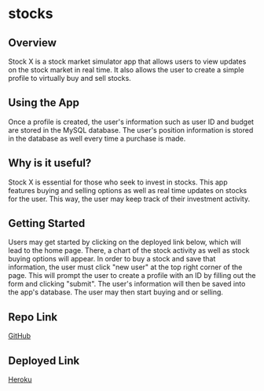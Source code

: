 # stocks

## Overview
Stock X is a stock market simulator app that allows users to view updates on the stock market in real time. It also allows the user to create a simple profile to virtually buy and sell stocks.


## Using the App
Once a profile is created, the user's information such as user ID and budget are stored in the MySQL database. The user's position information is stored in the database as well every time a purchase is made.


 ## Why is it useful?
Stock X is essential for those who seek to invest in stocks. This app features buying and selling options as well as real time updates on stocks for the user. This way, the user may keep track of their investment activity.


## Getting Started
Users may get started by clicking on the deployed link below, which will lead to the home page. There, a chart of the stock activity as well as stock buying options will appear. In order to buy a stock and save that information, the user must click "new user" at the top right corner of the page. This will prompt the user to create a profile with an ID by filling out the form and clicking "submit". The user's information will then be saved into the app's database. The user may then start buying and or selling. 
 

## Repo Link
[GitHub](https://github.com/MarkHays/stocks)

## Deployed Link
[Heroku](https://lit-thicket-39018.herokuapp.com/)
